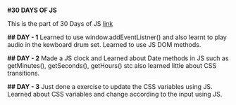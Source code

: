 **#30 DAYS OF JS**

This is the part of 30 Days of JS [link](https://javascript30.com/)

**## DAY - 1**
Learned to use window.addEventListner() and also learnt to play audio in the kewboard drum set.
Learned to use JS DOM methods.

**## DAY - 2**
Made a JS clock and Learned about Date methods in JS such as getMinutes(), getSeconds(), getHours() stc
also learned little about CSS transitions.

**## DAY - 3**
Just done a exercise to update the CSS variables using JS.
Learned about CSS variables and change according to the input using JS.
